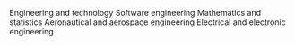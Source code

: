 
Engineering and technology
Software engineering
Mathematics and statistics
Aeronautical and aerospace engineering
Electrical and electronic engineering